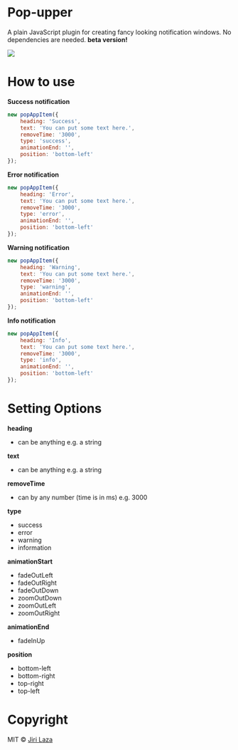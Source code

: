 # Pop-upper

A plain JavaScript plugin for creating fancy looking notification windows. 
No dependencies are needed.
**beta version!**

<img src="https://i.imgur.com/JRUUmTg.png" />

# How to use
**Success notification**
```javascript
new popAppItem({
	heading: 'Success',
	text: 'You can put some text here.',
	removeTime: '3000',
	type: 'success',
	animationEnd: '',
	position: 'bottom-left'
});

```
**Error notification**
```javascript
new popAppItem({
	heading: 'Error',
	text: 'You can put some text here.',
	removeTime: '3000',
	type: 'error',
	animationEnd: '',
	position: 'bottom-left'
});

```

**Warning notification**
```javascript
new popAppItem({
	heading: 'Warning',
	text: 'You can put some text here.',
	removeTime: '3000',
	type: 'warning',
	animationEnd: '',
	position: 'bottom-left'
});

```

**Info notification**
```javascript
new popAppItem({
	heading: 'Info',
	text: 'You can put some text here.',
	removeTime: '3000',
	type: 'info',
	animationEnd: '',
	position: 'bottom-left'
});

```

# Setting Options
**heading**
<ul>
<li>can be anything e.g. a string</li>
</ul>

**text**
<ul>
<li>can be anything e.g. a string</li>
</ul>

**removeTime**
<ul>
<li>can by any number (time is in ms) e.g. 3000</li>
</ul>

**type**
<ul>
<li>success</li>
<li>error</li>
<li>warning</li>
<li>information</li>
</ul>

**animationStart**
<ul>
<li>fadeOutLeft</li>
<li>fadeOutRight</li>
<li>fadeOutDown</li>
<li>zoomOutDown</li>
<li>zoomOutLeft</li>
<li>zoomOutRight</li>
</ul>

**animationEnd**
<ul>
<li>fadeInUp</li>
</ul>

**position**
<ul>
<li>bottom-left</li>
<li>bottom-right</li>
<li>top-right</li>
<li>top-left</li>
</ul>

# Copyright

MIT © [Jiri Laza](https://github.com/N4thyra)